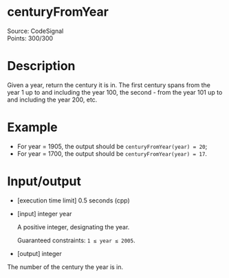 # centuryFromYear
Source: CodeSignal <br>
Points: 300/300

# Description

Given a year, return the century it is in. The first century spans from the year 1 up to and including the year 100, the second - from the year 101 up to and including the year 200, etc.

# Example

* For year = 1905, the output should be `centuryFromYear(year) = 20`;
* For year = 1700, the output should be `centuryFromYear(year) = 17`.

# Input/output

* [execution time limit] 0.5 seconds (cpp)

* [input] integer year

  A positive integer, designating the year.

  Guaranteed constraints:
  `1 ≤ year ≤ 2005`.

* [output] integer

The number of the century the year is in.

